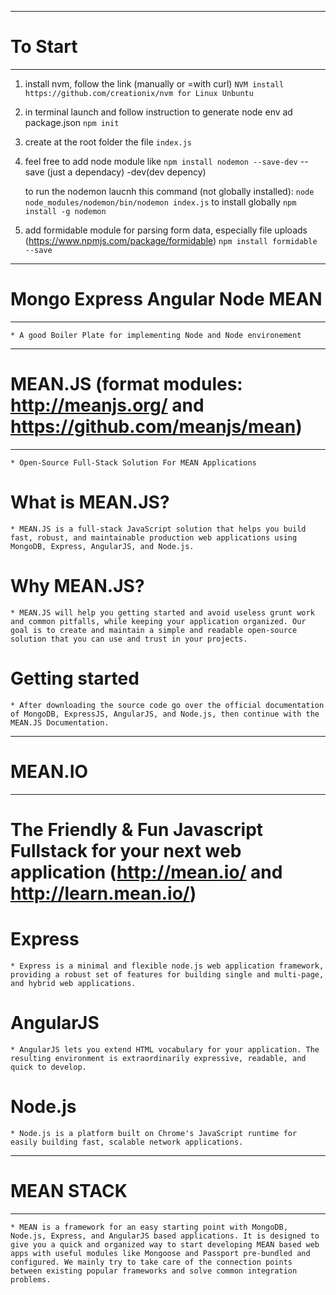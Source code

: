 ------------------------------------------------------
# To Start
------------------------------------------------------
1. install nvm, follow the link (manually or =with curl)
    `NVM install https://github.com/creationix/nvm for Linux Unbuntu`

2. in terminal launch and follow instruction to generate node env ad package.json
    `npm init`

3. create at the root folder the file
    `index.js`

4. feel free to add node module like
    `npm install nodemon --save-dev`
    --save (just a dependacy)
    -dev(dev depency)

    to run the nodemon laucnh this command (not globally installed): 
    `node node_modules/nodemon/bin/nodemon index.js`
    to install globally `npm install -g nodemon`

5. add formidable module for parsing form data, especially file uploads (https://www.npmjs.com/package/formidable)
    `npm install formidable --save`


------------------------------------------------------
# Mongo Express Angular Node MEAN 
------------------------------------------------------

    * A good Boiler Plate for implementing Node and Node environement

------------------------------------------------------
# MEAN.JS (format modules: http://meanjs.org/ and https://github.com/meanjs/mean)
------------------------------------------------------

    * Open-Source Full-Stack Solution For MEAN Applications

# What is MEAN.JS?

    * MEAN.JS is a full-stack JavaScript solution that helps you build fast, robust, and maintainable production web applications using MongoDB, Express, AngularJS, and Node.js.

# Why MEAN.JS?

    * MEAN.JS will help you getting started and avoid useless grunt work and common pitfalls, while keeping your application organized. Our goal is to create and maintain a simple and readable open-source solution that you can use and trust in your projects.

# Getting started

    * After downloading the source code go over the official documentation of MongoDB, ExpressJS, AngularJS, and Node.js, then continue with the MEAN.JS Documentation.


------------------------------------------------------
# MEAN.IO
------------------------------------------------------

# The Friendly & Fun Javascript Fullstack for your next web application (http://mean.io/ and http://learn.mean.io/)

# Express
    * Express is a minimal and flexible node.js web application framework, providing a robust set of features for building single and multi-page, and hybrid web applications.

# AngularJS
    * AngularJS lets you extend HTML vocabulary for your application. The resulting environment is extraordinarily expressive, readable, and quick to develop.

# Node.js
    * Node.js is a platform built on Chrome's JavaScript runtime for easily building fast, scalable network applications.


------------------------------------------------------
# MEAN STACK
------------------------------------------------------

    * MEAN is a framework for an easy starting point with MongoDB, Node.js, Express, and AngularJS based applications. It is designed to give you a quick and organized way to start developing MEAN based web apps with useful modules like Mongoose and Passport pre-bundled and configured. We mainly try to take care of the connection points between existing popular frameworks and solve common integration problems.
